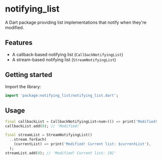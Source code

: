 # notifying_list
A Dart package providing list implementations that notify when they're modified.

## Features
- A callback-based notifying list (`CallbackNotifyingList`)
- A stream-based notifying list (`StreamNotifyingList`)

## Getting started
Import the library:

```dart
import 'package:notifying_list/notifying_list.dart';
```

## Usage

```dart
final callbackList = CallbackNotifyingList<num>(() => print('Modified!'));
callbackList.add(0); // 'Modified!'

final streamList = StreamNotifyingList()
  ..stream.forEach(
    (currentList) => print('Modified! Current list: $currentList'),
  );
streamList.add(0); // 'Modified! Current list: [0]'
```
